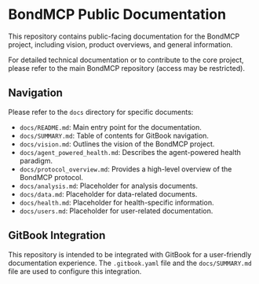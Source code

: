 # BondMCP Public Documentation

This repository contains public-facing documentation for the BondMCP project, including vision, product overviews, and general information.

For detailed technical documentation or to contribute to the core project, please refer to the main BondMCP repository (access may be restricted).

## Navigation

Please refer to the `docs` directory for specific documents:
- `docs/README.md`: Main entry point for the documentation.
- `docs/SUMMARY.md`: Table of contents for GitBook navigation.
- `docs/vision.md`: Outlines the vision of the BondMCP project.
- `docs/agent_powered_health.md`: Describes the agent-powered health paradigm.
- `docs/protocol_overview.md`: Provides a high-level overview of the BondMCP protocol.
- `docs/analysis.md`: Placeholder for analysis documents.
- `docs/data.md`: Placeholder for data-related documents.
- `docs/health.md`: Placeholder for health-specific information.
- `docs/users.md`: Placeholder for user-related documentation.

## GitBook Integration

This repository is intended to be integrated with GitBook for a user-friendly documentation experience. The `.gitbook.yaml` file and the `docs/SUMMARY.md` file are used to configure this integration.

